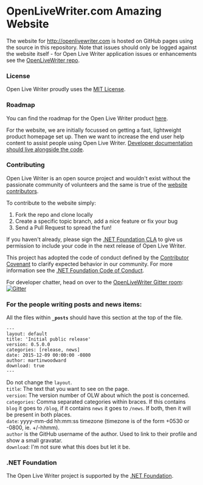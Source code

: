 # OpenLiveWriter.com Amazing Website
The website for http://openlivewriter.com is hosted on GitHub pages using the source in this repository.
Note that issues should only be logged against the website itself - for Open Live Writer application issues or enhancements see
the [OpenLiveWriter repo](https://github.com/OpenLiveWriter/OpenLiveWriter/issues/).

### License
Open Live Writer proudly uses the [MIT License](license.txt).

### Roadmap
You can find the roadmap for the Open Live Writer product [here](https://github.com/OpenLiveWriter/OpenLiveWriter/blob/master/roadmap.md).

For the website, we are initially focussed on getting a fast, lightweight product homepage set up. Then we want to increase the end
user help content to assist people using Open Live Writer. [Developer documentation should live alongside the code](https://github.com/OpenLiveWriter/OpenLiveWriter/).

### Contributing
Open Live Writer is an open source project and wouldn't exist without the passionate community of volunteers
and the same is true of the [website contributors](https://github.com/OpenLiveWriter/OpenLiveWriter.github.io/graphs/contributors).

To contribute to the website simply:
  1. Fork the repo and clone locally
  2. Create a specific topic branch, add a nice feature or fix your bug
  3. Send a Pull Request to spread the fun!

If you haven't already, please sign the [.NET Foundation CLA](http://cla2.dotnetfoundation.org) to give us 
permission to include your code in the next release of Open Live Writer.

This project has adopted the code of conduct defined by the [Contributor Covenant](http://contributor-covenant.org/) to clarify expected behavior in our community.
For more information see the [.NET Foundation Code of Conduct](http://www.dotnetfoundation.org/code-of-conduct).

For developer chatter, head on over to the [OpenLiveWriter Gitter room]((https://gitter.im/OpenLiveWriter/OpenLiveWriter?utm_source=badge&utm_medium=badge&utm_campaign=pr-badge)):
[![Gitter](https://badges.gitter.im/Join%20Chat.svg)](https://gitter.im/OpenLiveWriter/OpenLiveWriter?utm_source=badge&utm_medium=badge&utm_campaign=pr-badge)

### For the people writing posts and news items:

All the files within **`_posts`** should have this section at the top of the file.

```
---
layout: default
title: 'Initial public release'
version: 0.5.0.0
categories: [release, news]
date: 2015-12-09 00:00:00 -0800
author: martinwoodward
download: true
---
```
Do not change the `layout`.  
`title`: The text that you want to see on the page.  
`version`: The version number of OLW about which the post is concerned.  
`categories`: Comma separated categories within braces. If this contains `blog` it goes to `/blog`, if it contains `news` it goes to `/news`. If both, then it will be present in both places.  
`date`: yyyy-mm-dd hh:mm:ss timezone (timezone is of the form +0530 or -0800, ie. +/-hhmm).  
`author` is the GitHub username of the author. Used to link to their profile and show a small gravatar.  
`download`: I'm not sure what this does but let it be.

### .NET Foundation
The Open Live Writer project is supported by the [.NET Foundation](http://www.dotnetfoundation.org).

